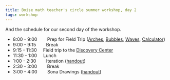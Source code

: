 ```yaml
---
title: Boise math teacher's circle summer workshop, day 2
tags: workshop
---
```


And the schedule for our second day of the workshop.

<ul>
<li>8:00 - 9:00        Prep for Field Trip (<a href="https://docs.google.com/document/d/13qPL1utBRCivvFU9Y3b7JPwsfKKCkJiJu_qAd-FtctA/edit?usp=sharing">Arches</a>, <a href="https://docs.google.com/document/d/1RtTNgSkTOxiUOi2_0l4sKyokjmlIdVG3yt8z8-4ULkE/edit?usp=sharing">Bubbles</a>, <a href="https://docs.google.com/document/d/1a21hsTbuombpCqdPZpdgtpye5q_3yxxc4cQUmv5LFKo/edit?usp=sharing">Waves</a>, <a href="https://docs.google.com/document/d/1h9yHrjYoRuIydSSuoXC5dnWZaCQOXYqrgKr5ymJNgnQ/edit?usp=sharing">Calculator</a>)</li>
<li>9:00 - 9:15        Break</li>
<li>9:15 - 11:30     Field trip to the <a href="http://www.dcidaho.org/educators/">Discovery Center</a></li>
<li>11:30 - 1:00     Lunch</li>
<li>1:00 - 2:30        Iteration (<a href="https://docs.google.com/document/d/1Zej_X4QeoFsMGKArUCJZBcvPT8MgQJARQHUktdJuaEY/edit?usp=sharing">handout</a>)</li>
<li>2:30 - 3:00        Break</li>
<li>3:00 - 4:00        Sona Drawings (<a href="https://docs.google.com/document/d/1xzUHsE8BERYM4vGPNURVkcrbAk6e-BNCUePrktNl0aM/edit?usp=sharing">handout</a>)</li>
</ul>
